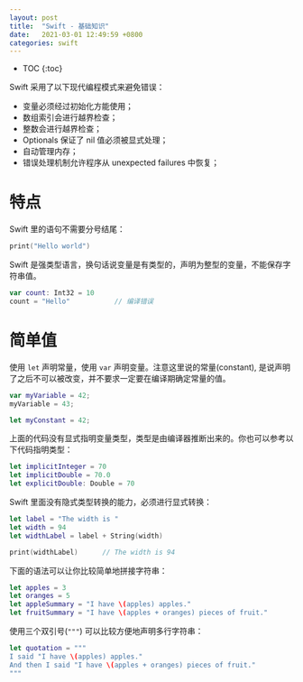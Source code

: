 ```yaml
---
layout: post
title:  "Swift - 基础知识"
date:   2021-03-01 12:49:59 +0800
categories: swift
---
```


* TOC
{:toc}

Swift 采用了以下现代编程模式来避免错误：
- 变量必须经过初始化方能使用；
- 数组索引会进行越界检查；
- 整数会进行越界检查；
- Optionals 保证了 nil 值必须被显式处理；
- 自动管理内存；
- 错误处理机制允许程序从 unexpected failures 中恢复；


# 特点

Swift 里的语句不需要分号结尾：

```swift
print("Hello world")
```

Swift 是强类型语言，换句话说变量是有类型的，声明为整型的变量，不能保存字符串值。

```swift
var count: Int32 = 10
count = "Hello"           // 编译错误
```


# 简单值

使用 `let` 声明常量，使用 `var` 声明变量。注意这里说的常量(constant), 是说声明了之后不可以被改变，并不要求一定要在编译期确定常量的值。

```swift
var myVariable = 42;
myVariable = 43;

let myConstant = 42;
```

上面的代码没有显式指明变量类型，类型是由编译器推断出来的。你也可以参考以下代码指明类型：

```swift
let implicitInteger = 70
let implicitDouble = 70.0
let explicitDouble: Double = 70
```

Swift 里面没有隐式类型转换的能力，必须进行显式转换：

```swift
let label = "The width is "
let width = 94
let widthLabel = label + String(width)

print(widthLabel)      // The width is 94
```

下面的语法可以让你比较简单地拼接字符串：

```swift
let apples = 3
let oranges = 5
let appleSummary = "I have \(apples) apples."
let fruitSummary = "I have \(apples + oranges) pieces of fruit."
```

使用三个双引号(`"""`) 可以比较方便地声明多行字符串：

```swift
let quotation = """
I said "I have \(apples) apples."
And then I said "I have \(apples + oranges) pieces of fruit."
"""
```